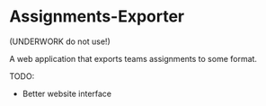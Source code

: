 # Assignments-Exporter
(UNDERWORK do not use!)
 
 A web application that exports teams assignments to some format.
 
 TODO:
 - Better website interface
 
